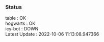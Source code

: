 ### Status


table : OK  
hogwarts : OK  
icy-bot : DOWN  
Latest Update : 2022-10-06 11:13:08.947366
